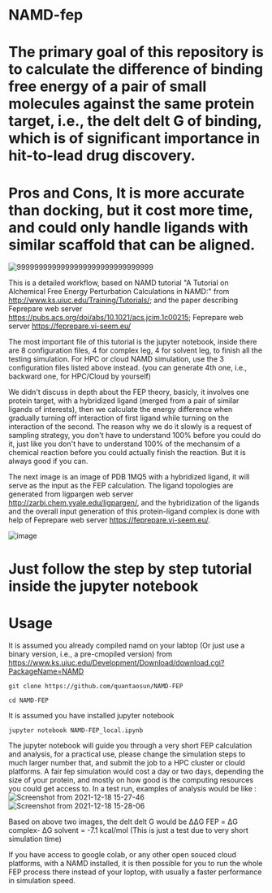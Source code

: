 # NAMD-fep

# The primary goal of this repository is to calculate the difference of binding free energy of a pair of small molecules against the same protein target, i.e., the delt delt G of binding, which is of significant importance in hit-to-lead drug discovery.

# Pros and Cons, It is more accurate than docking, but it cost more time, and could only handle ligands with similar scaffold that can be aligned.

![9999999999999999999999999999999](https://user-images.githubusercontent.com/75652473/146633817-a19cd8fc-3355-44c1-a50d-98c1e22caaaf.png)


This is a detailed workflow, based on NAMD tutorial "A Tutorial on Alchemical Free Energy Perturbation Calculations in NAMD:" from http://www.ks.uiuc.edu/Training/Tutorials/; and the paper describing Feprepare web server https://pubs.acs.org/doi/abs/10.1021/acs.jcim.1c00215;
Feprepare web server https://feprepare.vi-seem.eu/


The most important file of this tutorial is the jupyter notebook, inside there are 8 configuration files, 4 for complex leg, 4 for solvent leg, to finish all the testing simulation. For HPC or cloud NAMD simulation, use the 3 configuration files listed above instead. (you can generate 4th one, i.e., backward one, for HPC/Cloud by yourself)

We didn't discuss in depth about the FEP theory, basicly, it involves one protein target, with a hybridized ligand (merged from a pair of similar ligands of interests), then we calculate the energy difference when gradually turning off interaction of first ligand while turning on the interaction of the second. The reason why we do it slowly is a request of sampling strategy, you don't have to understand 100% before you could do it, just like you don't have to understand 100% of the mechansim of a chemical reaction before you could actually finish the reaction. But it is always good if you can.

The next image is an image of PDB 1MQ5 with a hybridized ligand, it will serve as the input as the FEP calculation. The ligand topologies are generated from ligpargen web server http://zarbi.chem.yyale.edu/ligpargen/, and the hybridization of the ligands and the overall input generation of this protein-ligand complex is done with help of Feprepare web server https://feprepare.vi-seem.eu/.

![image](https://user-images.githubusercontent.com/75652473/146633202-94569a82-c2cf-457a-95c0-754dfee4d7ae.png)


# Just follow the step by step tutorial inside the jupyter notebook

# Usage

It is assumed you already compiled namd on your labtop (Or just use a binary version, i.e., a pre-cmopiled version) from https://www.ks.uiuc.edu/Development/Download/download.cgi?PackageName=NAMD
```
git clone https://github.com/quantaosun/NAMD-FEP
```

```
cd NAMD-FEP
```
It is assumed you have installed jupyter notebook
```
jupyter notebook NAMD-FEP_local.ipynb
```
The jupyter notebook will guide you through a very short FEP calculation and analysis, for a practical use, please change the simulation steps to much larger number that, and submit the job to a HPC cluster or clould platforms. A fair fep simulation would cost a day or two days, depending the size of your protein, and mostly on how good is the computing resources you could get access to.
In a test run, examples of analysis would be like :
![Screenshot from 2021-12-18 15-27-46](https://user-images.githubusercontent.com/75652473/146633327-6e5e4e86-d76f-4758-aff3-78c31e51532d.png)
![Screenshot from 2021-12-18 15-28-06](https://user-images.githubusercontent.com/75652473/146633332-b4f62f43-5a55-493d-a0ee-0bf797862681.png)

Based on above two images, the delt delt G would be ΔΔG FEP = ΔG complex- ΔG solvent = -7.1 kcal/mol (This is just a test due to very short simulation time)

If you have access to google colab, or any other open souced cloud platforms, with a NAMD installed, it is then possible for you to run the whole FEP process there instead of your loptop, with usually a faster performance in simulation speed.
